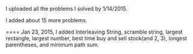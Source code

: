 I uploaded all the problems I solved by 1/14/2015.



I added about 15 more problems. 

====
Jan 23, 2015, I added  Interleaving String, scramble string, largest rectangle, largest number, best time buy and sell stock(and 2, 3), longest parentheses, and minimum path sum.


